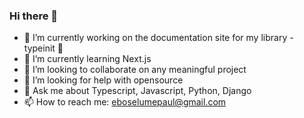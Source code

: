 ### Hi there 👋

- 🔭 I’m currently working on the documentation site for my library - typeinit 🎊
- 🌱 I’m currently learning Next.js
- 👯 I’m looking to collaborate on any meaningful project
- 🤔 I’m looking for help with opensource 
- 💬 Ask me about Typescript, Javascript, Python, Django
- 📫 How to reach me: eboselumepaul@gmail.com

